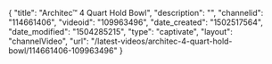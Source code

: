 {
    "title": "Architec&trade; 4 Quart Hold Bowl",
    "description": "",
    "channelid": "114661406",
    "videoid": "109963496",
    "date_created": "1502517564",
    "date_modified": "1504285215",
    "type": "captivate",
    "layout": "channelVideo",
    "url": "\/latest-videos\/architec-4-quart-hold-bowl\/114661406-109963496"
}